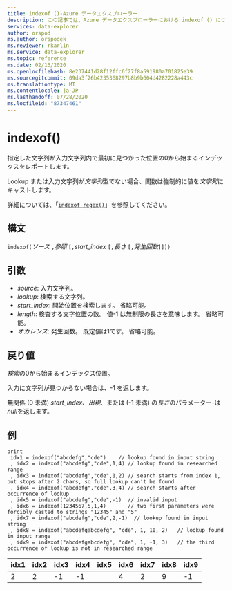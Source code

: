 ```yaml
---
title: indexof ()-Azure データエクスプローラー
description: この記事では、Azure データエクスプローラーにおける indexof () について説明します。
services: data-explorer
author: orspod
ms.author: orspodek
ms.reviewer: rkarlin
ms.service: data-explorer
ms.topic: reference
ms.date: 02/13/2020
ms.openlocfilehash: 8e237441d28f12ffc6f27f8a591980a701825e39
ms.sourcegitcommit: 09da3f26b4235368297b8b9b604d4282228a443c
ms.translationtype: MT
ms.contentlocale: ja-JP
ms.lasthandoff: 07/28/2020
ms.locfileid: "87347461"
---
```

# <a name="indexof"></a>indexof()

指定した文字列が入力文字列内で最初に見つかった位置の0から始まるインデックスをレポートします。

Lookup または入力文字列が*文字列*型でない場合、関数は強制的に値を*文字列*にキャストします。

詳細については、「[`indexof_regex()`](indexofregexfunction.md)」を参照してください。

## <a name="syntax"></a>構文

`indexof(`*ソース* `,`*参照* `[,`*start_index* `[,`*長さ* `[,`*発生回数*`]]])`

## <a name="arguments"></a>引数

* *source*: 入力文字列。  
* *lookup*: 検索する文字列。
* *start_index*: 開始位置を検索します。 省略可能。
* *length*: 検査する文字位置の数。 値-1 は無制限の長さを意味します。 省略可能。
* *オカレンス*: 発生回数。 既定値は1です。 省略可能。

## <a name="returns"></a>戻り値

*検索*の0から始まるインデックス位置。

入力に文字列が見つからない場合は、-1 を返します。

無関係 (0 未満) *start_index*、*出現*、または (-1 未満) の*長さ*のパラメーター-は*null*を返します。

## <a name="examples"></a>例
```kusto
print
 idx1 = indexof("abcdefg","cde")    // lookup found in input string
 , idx2 = indexof("abcdefg","cde",1,4) // lookup found in researched range 
 , idx3 = indexof("abcdefg","cde",1,2) // search starts from index 1, but stops after 2 chars, so full lookup can't be found
 , idx4 = indexof("abcdefg","cde",3,4) // search starts after occurrence of lookup
 , idx5 = indexof("abcdefg","cde",-1)  // invalid input
 , idx6 = indexof(1234567,5,1,4)       // two first parameters were forcibly casted to strings "12345" and "5"
 , idx7 = indexof("abcdefg","cde",2,-1)  // lookup found in input string
 , idx8 = indexof("abcdefgabcdefg", "cde", 1, 10, 2)   // lookup found in input range
 , idx9 = indexof("abcdefgabcdefg", "cde", 1, -1, 3)   // the third occurrence of lookup is not in researched range
```

|idx1|idx2|idx3|idx4|idx5|idx6|idx7|idx8|idx9|
|----|----|----|----|----|----|----|----|----|
|2   |2   |-1  |-1  |    |4   |2   |9   |-1  |
